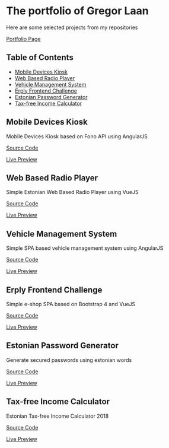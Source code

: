 # The portfolio of Gregor Laan

Here are some selected projects from my repositories

[Portfolio Page](https://gregorlaan.github.io "The portfolio of Gregor Laan")

## Table of Contents

* [Mobile Devices Kiosk](#mobile-devices-kiosk)
* [Web Based Radio Player](#web-based-radio-player)
* [Vehicle Management System](#vehicle-management-system)
* [Erply Frontend Challenge](#erply-frontend-challenge)
* [Estonian Password Generator](#estonian-password-generator)
* [Tax-free Income Calculator](#tax-free-income-calculator)

## Mobile Devices Kiosk

Mobile Devices Kiosk based on Fono API using AngularJS

[Source Code](https://github.com/gregorlaan/MobileDevicesKiosk "Web Based Kiosk for Mobile Devices")

[Live Preview](https://gregorlaan.github.io/MobileDevicesKiosk "Web Based Kiosk for Mobile Devices")

## Web Based Radio Player

Simple Estonian Web Based Radio Player using VueJS

[Source Code](https://github.com/gregorlaan/WebBasedRadioPlayer "Estonian Web Based Radio Player")

[Live Preview](https://gregorlaan.github.io/WebBasedRadioPlayer "Estonian Web Based Radio Player")

## Vehicle Management System

Simple SPA based vehicle management system using AngularJS

[Source Code](https://github.com/gregorlaan/VehicleManagmentSystem "Vehicle Management System")

[Live Preview](https://gregorlaan.github.io/VehicleManagmentSystem/#!/ "Vehicle Management System")

## Erply Frontend Challenge

Simple e-shop SPA based on Bootstrap 4 and VueJS

[Source Code](https://github.com/gregorlaan/ErplyFrontendChallenge "Simple e-shop SPA")

[Live Preview](https://gregorlaan.github.io/ErplyFrontendChallenge "Simple e-shop SPA")

## Estonian Password Generator

Generate secured passwords using estonian words

[Source Code](https://github.com/gregorlaan/EstonianPasswordGenerator "Estonian Password Generator")

[Live Preview](https://gregorlaan.github.io/EstonianPasswordGenerator "Estonian Password Generator")

## Tax-free Income Calculator

Estonian Tax-free Income Calculator 2018

[Source Code](https://github.com/gregorlaan/Tax-free-Income-Calculator "Estonian Tax-free Income Calculator")

[Live Preview](https://gregorlaan.github.io/Tax-free-Income-Calculator/ "Estonian Tax-free Income Calculator")
